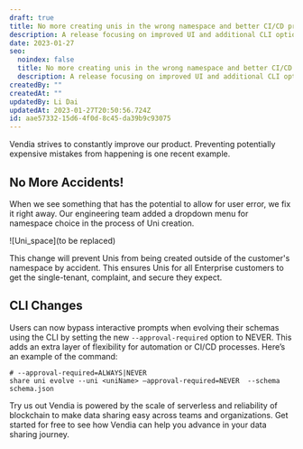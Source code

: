 ```yaml
---
draft: true
title: No more creating unis in the wrong namespace and better CI/CD process
description: A release focusing on improved UI and additional CLI options
date: 2023-01-27
seo:
  noindex: false
  title: No more creating unis in the wrong namespace and better CI/CD process
  description: A release focusing on improved UI and additional CLI options
createdBy: ""
createdAt: ""
updatedBy: Li Dai
updatedAt: 2023-01-27T20:50:56.724Z
id: aae57332-15d6-4f0d-8c45-da39b9c93075
---
```


Vendia strives to constantly improve our product. Preventing potentially expensive mistakes from happening is one recent example. 

## No More Accidents!
When we see something that has the potential to allow for user error, we fix it right away. Our engineering team added a dropdown menu for namespace choice in the process of Uni creation.

![Uni_space](to be replaced)

This change will prevent Unis from being created outside of the customer's namespace by accident.  This ensures Unis for all Enterprise customers to get the single-tenant, complaint, and secure they expect.

## CLI Changes
Users can now bypass interactive prompts when evolving their schemas using the CLI by setting the new `--approval-required` option to NEVER. This adds an extra layer of flexibility for automation or CI/CD processes. Here’s an example of the command:

```
# --approval-required=ALWAYS|NEVER
share uni evolve --uni <uniName> –approval-required=NEVER  --schema schema.json
```

Try us out
Vendia is powered by the scale of serverless and reliability of blockchain to make data sharing easy across teams and organizations. Get started for free to see how Vendia can help you advance in your data sharing journey.